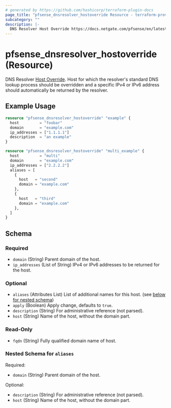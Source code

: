 ```yaml
---
# generated by https://github.com/hashicorp/terraform-plugin-docs
page_title: "pfsense_dnsresolver_hostoverride Resource - terraform-provider-pfsense"
subcategory: ""
description: |-
  DNS Resolver Host Override https://docs.netgate.com/pfsense/en/latest/services/dns/resolver-host-overrides.html. Host for which the resolver's standard DNS lookup process should be overridden and a specific IPv4 or IPv6 address should automatically be returned by the resolver.
---
```


# pfsense_dnsresolver_hostoverride (Resource)

DNS Resolver [Host Override](https://docs.netgate.com/pfsense/en/latest/services/dns/resolver-host-overrides.html). Host for which the resolver's standard DNS lookup process should be overridden and a specific IPv4 or IPv6 address should automatically be returned by the resolver.

## Example Usage

```terraform
resource "pfsense_dnsresolver_hostoverride" "example" {
  host         = "foobar"
  domain       = "example.com"
  ip_addresses = ["1.1.1.1"]
  description  = "an example"
}

resource "pfsense_dnsresolver_hostoverride" "multi_example" {
  host         = "multi"
  domain       = "example.com"
  ip_addresses = ["2.2.2.2"]
  aliases = [
    {
      host   = "second"
      domain = "example.com"
    },
    {
      host   = "third"
      domain = "example.com"
    },
  ]
}
```

<!-- schema generated by tfplugindocs -->
## Schema

### Required

- `domain` (String) Parent domain of the host.
- `ip_addresses` (List of String) IPv4 or IPv6 addresses to be returned for the host.

### Optional

- `aliases` (Attributes List) List of additional names for this host. (see [below for nested schema](#nestedatt--aliases))
- `apply` (Boolean) Apply change, defaults to `true`.
- `description` (String) For administrative reference (not parsed).
- `host` (String) Name of the host, without the domain part.

### Read-Only

- `fqdn` (String) Fully qualified domain name of host.

<a id="nestedatt--aliases"></a>
### Nested Schema for `aliases`

Required:

- `domain` (String) Parent domain of the host.

Optional:

- `description` (String) For administrative reference (not parsed).
- `host` (String) Name of the host, without the domain part.
